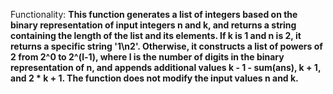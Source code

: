 Functionality: **This function generates a list of integers based on the binary representation of input integers n and k, and returns a string containing the length of the list and its elements. If k is 1 and n is 2, it returns a specific string '1\n2'. Otherwise, it constructs a list of powers of 2 from 2^0 to 2^(l-1), where l is the number of digits in the binary representation of n, and appends additional values k - 1 - sum(ans), k + 1, and 2 * k + 1. The function does not modify the input values n and k.**